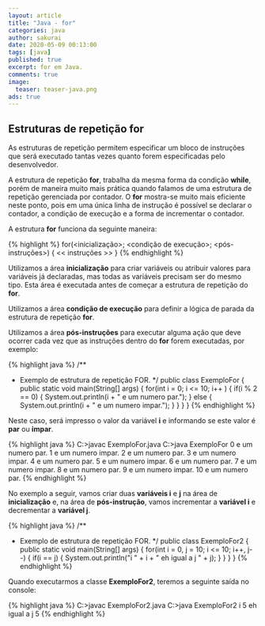 ```yaml
---
layout: article
title: "Java - for"
categories: java
author: sakurai
date: 2020-05-09 00:13:00
tags: [java]
published: true
excerpt: for em Java.
comments: true
image:
  teaser: teaser-java.png
ads: true
---
```


## Estruturas de repetição for

As estruturas de repetição permitem especificar um bloco de instruções que será executado tantas vezes quanto forem especificadas pelo desenvolvedor.

A estrutura de repetição **for**, trabalha da mesma forma da condição **while**, porém de maneira muito mais prática quando falamos de uma estrutura de repetição gerenciada por contador. O **for** mostra-se muito mais eficiente neste ponto, pois em uma única linha de instrução é possível se declarar o contador, a condição de execução e a forma de incrementar o contador.

A estrutura **for** funciona da seguinte maneira:

{% highlight %}
for(<inicialização>; <condição de execução>; <pós-instruções>) {
		<< instruções >>
}
{% endhighlight %}

Utilizamos a área **inicialização** para criar variáveis ou atribuir valores para variáveis já declaradas, mas todas as variáveis precisam ser do mesmo tipo. Esta área é executada antes de começar a estrutura de repetição do **for**.

Utilizamos a área **condição de execução** para definir a lógica de parada da estrutura de repetição **for**.

Utilizamos a área **pós-instruções** para executar alguma ação que deve ocorrer cada vez que as instruções dentro do **for** forem executadas, por exemplo:

{% highlight java %}
/**
 * Exemplo de estrutura de repetição FOR.
 */
public class ExemploFor {
  public static void main(String[] args) {
    for(int i = 0; i <= 10; i++ ) {
      if(i % 2 == 0) {
        System.out.println(i + " e um numero par.");
      } else {
        System.out.println(i + " e um numero impar.");
      }
    }
  }
}
{% endhighlight %}

Neste caso, será impresso o valor da variável **i** e informando se este valor é **par** ou **impar**.

{% highlight java %}
C:\>javac ExemploFor.java
C:\>java ExemploFor
0 e um numero par.
1 e um numero impar.
2 e um numero par.
3 e um numero impar.
4 e um numero par.
5 e um numero impar.
6 e um numero par.
7 e um numero impar.
8 e um numero par.
9 e um numero impar.
10 e um numero par.
{% endhighlight %}

No exemplo a seguir, vamos criar duas **variáveis i** e **j** na área de **inicialização** e, na área de **pós-instrução**, vamos incrementar a **variável i** e decrementar a **variável j**.

{% highlight java %}
/**
 * Exemplo de estrutura de repetição FOR.
 */
public class ExemploFor2 {
  public static void main(String[] args) {
    for(int i = 0, j = 10; i <= 10; i++, j--) {
      if(i == j) {
        System.out.println("i " + i + " eh igual a j " + j);
      }
    }
  }
}
{% endhighlight %}

Quando executarmos a classe **ExemploFor2**, teremos a seguinte saída no console:

{% highlight java %}
C:\>javac ExemploFor2.java
C:\>java ExemploFor2
i 5 eh igual a j 5
{% endhighlight %}